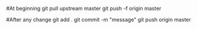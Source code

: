 #At beginning
git pull upstream master
git push -f origin master

#After any change
git add .
git commit -m "message"
git push origin master
